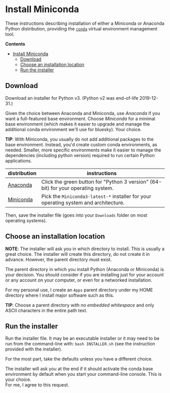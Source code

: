 # Install Miniconda

These instructions describing installation of either a
Miniconda or Anaconda Python distribution, providing
the [`conda`](https://docs.conda.io) virtual environment management tool.

**Contents**
- [Install Miniconda](#install-miniconda)
  - [Download](#download)
  - [Choose an installation location](#choose-an-installation-location)
  - [Run the installer](#run-the-installer)

## Download

Download an installer for Python v3.  (Python v2 was end-of-life 2019-12-31.)

Given the choice between Anaconda and Miniconda, use *Anaconda* if you 
want a full-featured base environment.  Choose *Miniconda* for a minimal 
base environment (which makes it easier to upgrade and manage the 
additional conda environment we'll use for bluesky).  Your choice.

**TIP**:  With Miniconda, you usually do not add additional packages to the base
environment.  Instead, you'd create custom conda environments, as needed.
Smaller, more specific environments make it easier to manage the dependencies
(including python version) required to run certain Python applications.

distribution  | instructions
---- | ----
[Anaconda](https://www.anaconda.com/distribution/#download-section) | Click the green button for "Python 3 version" (64-bit) for your operating system.
[Miniconda](https://repo.anaconda.com/miniconda/) | Pick the `Miniconda3-latest-*` installer for your operating system and architecture.

Then, save the installer file (goes into your `Downloads` folder on most
operating systems).

## Choose an installation location

**NOTE**: 
The installer will ask you in which directory to install.  This is 
usually a great choice.  The installer will create this directory, do 
not create it in advance.  However, the parent directory must exist.

The parent directory in which you install Python (Anaconda or Miniconda) is your decision.
You should consider if you are installing just for your account or any account
on your computer, or even for a networked installation.

For my personal use, I create an `Apps` parent directory under my HOME 
directory where I install major software such as this.

**TIP**:
Choose a parent directory with *no embedded whitespace* and only 
ASCII characters in the entire path text.

## Run the installer

Run the installer file.  It may be an executable installer or it may need to 
be run from the command-line with: `bash INSTALLER.sh` 
(see the instruction provided with the installer).

For the most part, take the defaults unless you have a different choice.

The installer will ask you at the end if it should activate the conda base environment
by default when you start your command-line console.  This is your choice.  
For me, I agree to this request.
